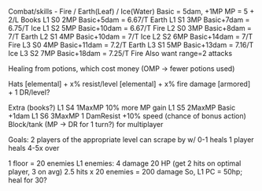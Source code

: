 Combat/skills - Fire / Earth(Leaf) / Ice(Water)
Basic = 5dam, +1MP
MP = 5 + 2/L
Books
L1 S0 2MP Basic+5dam = 6.67/T Earth
L1 S1 3MP Basic+7dam = 6.75/T Ice
L1 S2 5MP Basic+10dam = 6.67/T Fire
L2 S0 3MP Basic+8dam = 7/T Earth
L2 S1 4MP Basic+10dam = 7/T Ice
L2 S2 6MP Basic+14dam = 7/T Fire
L3 S0 4MP Basic+11dam = 7.2/T Earth
L3 S1 5MP Basic+13dam = 7.16/T Ice
L3 S2 7MP Basic+18dam = 7.25/T Fire
Also want range=2 attacks

Healing from potions, which cost money (OMP -> fewer potions used)

Hats
[elemental] + x% resist/level
[elemental] + x% fire damage
[armored] + 1 DR/level?

Extra (books?)
L1 S4 1MaxMP 10% more MP gain
L1 S5 2MaxMP Basic +1dam
L1 S6 3MaxMP 1 DamResist
+10% speed (chance of bonus action)
Block/tank (MP -> DR for 1 turn?) for multiplayer


Goals:
  2 players of the appropriate level can scrape by w/ 0-1 heals
  1 player heals 4-5x over

1 floor = 20 enemies
L1 enemies:
  4 damage
  20 HP (get 2 hits on optimal player, 3 on avg)
2.5 hits x 20 enemies = 200 damage
  So, L1 PC = 50hp; heal for 30?
